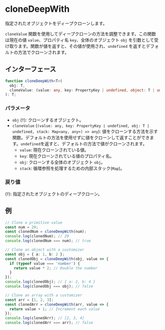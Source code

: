# cloneDeepWith

指定されたオブジェクトをディープクローンします。

`cloneValue` 関数を使用してディープクローンの方法を調整できます。この関数は現在の値 `value`、プロパティ名 `key`、全体のオブジェクト `obj` を引数として受け取ります。関数が値を返すと、その値が使用され、`undefined` を返すとデフォルトの方法でクローンされます。

## インターフェース

```typescript
function cloneDeepWith<T>(
  obj: T,
  cloneValue: (value: any, key: PropertyKey | undefined, object: T | undefined, stack: Map<any, any>) => any
): T;
```

### パラメータ

- `obj` (`T`): クローンするオブジェクト。
- `cloneValue` (`(value: any, key: PropertyKey | undefined, obj: T | undefined, stack: Map<any, any>) => any`): 値をクローンする方法を示す関数。デフォルトの方法を使用せずに値をクローンして返すことができます。`undefined`を返すと、デフォルトの方法で値がクローンされます。
  - `value`: 現在クローンされている値。
  - `key`: 現在クローンされている値のプロパティ名。
  - `obj`: クローンする全体のオブジェクト `obj`。
  - `stack`: 循環参照を処理するための内部スタック(`Map`)。

### 戻り値

(`T`): 指定されたオブジェクトのディープクローン。

## 例

```typescript
// Clone a primitive value
const num = 29;
const clonedNum = cloneDeepWith(num);
console.log(clonedNum); // 29
console.log(clonedNum === num); // true

// Clone an object with a customizer
const obj = { a: 1, b: 2 };
const clonedObj = cloneDeepWith(obj, value => {
  if (typeof value === 'number') {
    return value * 2; // Double the number
  }
});
console.log(clonedObj); // { a: 2, b: 4 }
console.log(clonedObj === obj); // false

// Clone an array with a customizer
const arr = [1, 2, 3];
const clonedArr = cloneDeepWith(arr, value => {
  return value + 1; // Increment each value
});
console.log(clonedArr); // [2, 3, 4]
console.log(clonedArr === arr); // false
```
